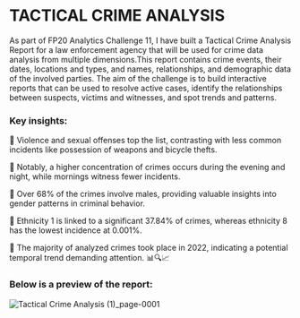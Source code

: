 # TACTICAL CRIME ANALYSIS

As part of FP20 Analytics Challenge 11, I have built a Tactical Crime Analysis Report for a law enforcement agency that will be used for crime data analysis from multiple dimensions.This report contains crime events, their dates, locations and types, and names, relationships, and demographic data of the involved parties. The aim of the challenge is to build interactive reports that can be used to resolve active cases, identify the relationships between suspects, victims and witnesses, and spot trends and patterns.

### Key insights:

 Violence and sexual offenses top the list, contrasting with less common incidents like possession of weapons and bicycle thefts.

 Notably, a higher concentration of crimes occurs during the evening and night, while mornings witness fewer incidents.

 Over 68% of the crimes involve males, providing valuable insights into gender patterns in criminal behavior.

 Ethnicity 1 is linked to a significant 37.84% of crimes, whereas ethnicity 8 has the lowest incidence at 0.001%.

 The majority of analyzed crimes took place in 2022, indicating a potential temporal trend demanding attention. 📊🔍📈

### Below is a preview of the report:

![Tactical Crime Analysis (1)_page-0001](https://github.com/sohang05/Portfolio-Projects/assets/73344291/e9fa9a69-64b7-4f7d-8316-36147afb86da)

